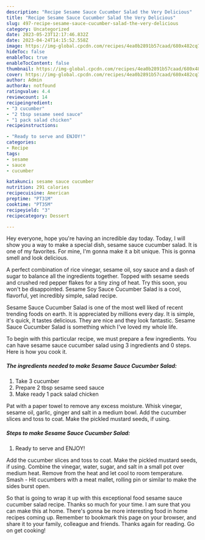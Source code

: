 ```yaml
---
description: "Recipe Sesame Sauce Cucumber Salad the Very Delicious"
title: "Recipe Sesame Sauce Cucumber Salad the Very Delicious"
slug: 497-recipe-sesame-sauce-cucumber-salad-the-very-delicious
category: Uncategorized
date: 2023-05-23T12:17:46.832Z
date: 2023-04-24T14:15:52.558Z
image: https://img-global.cpcdn.com/recipes/4ea0b2891b57caad/680x482cq70/sesame-sauce-cucumber-salad-recipe-main-photo.jpg
hideToc: false
enableToc: true
enableTocContent: false
thumbnail: https://img-global.cpcdn.com/recipes/4ea0b2891b57caad/680x482cq70/sesame-sauce-cucumber-salad-recipe-main-photo.jpg
cover: https://img-global.cpcdn.com/recipes/4ea0b2891b57caad/680x482cq70/sesame-sauce-cucumber-salad-recipe-main-photo.jpg
author: Admin
authorAv: notfound
ratingvalue: 4.4
reviewcount: 14
recipeingredient:
- "3 cucumber"
- "2 tbsp sesame seed sauce"
- "1 pack salad chicken"
recipeinstructions:

- "Ready to serve and ENJOY!"
categories:
- Recipe
tags:
- sesame
- sauce
- cucumber

katakunci: sesame sauce cucumber 
nutrition: 291 calories
recipecuisine: American
preptime: "PT31M"
cooktime: "PT35M"
recipeyield: "3"
recipecategory: Dessert

---
```



Hey everyone, hope you're having an incredible day today. Today, I will show you a way to make a special dish, sesame sauce cucumber salad. It is one of my favorites. For mine, I'm gonna make it a bit unique. This is gonna smell and look delicious.

A perfect combination of rice vinegar, sesame oil, soy sauce and a dash of sugar to balance all the ingredients together. Topped with sesame seeds and crushed red pepper flakes for a tiny zing of heat. Try this soon, you won&#39;t be disappointed. Sesame Soy Sauce Cucumber Salad is a cool, flavorful, yet incredibly simple, salad recipe.

Sesame Sauce Cucumber Salad is one of the most well liked of recent trending foods on earth. It is appreciated by millions every day. It is simple, it's quick, it tastes delicious. They are nice and they look fantastic. Sesame Sauce Cucumber Salad is something which I've loved my whole life.


To begin with this particular recipe, we must prepare a few ingredients. You can have sesame sauce cucumber salad using 3 ingredients and 0 steps. Here is how you cook it.

<!--inarticleads1-->

##### The ingredients needed to make Sesame Sauce Cucumber Salad:

1. Take 3 cucumber
1. Prepare 2 tbsp sesame seed sauce
1. Make ready 1 pack salad chicken


Pat with a paper towel to remove any excess moisture. Whisk vinegar, sesame oil, garlic, ginger and salt in a medium bowl. Add the cucumber slices and toss to coat. Make the pickled mustard seeds, if using. 

<!--inarticleads2-->

##### Steps to make Sesame Sauce Cucumber Salad:


1. Ready to serve and ENJOY!

Add the cucumber slices and toss to coat. Make the pickled mustard seeds, if using. Combine the vinegar, water, sugar, and salt in a small pot over medium heat. Remove from the heat and let cool to room temperature. Smash - Hit cucumbers with a meat mallet, rolling pin or similar to make the sides burst open. 

So that is going to wrap it up with this exceptional food sesame sauce cucumber salad recipe. Thanks so much for your time. I am sure that you can make this at home. There's gonna be more interesting food in home recipes coming up. Remember to bookmark this page on your browser, and share it to your family, colleague and friends. Thanks again for reading. Go on get cooking!
